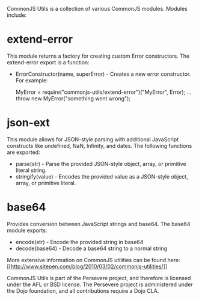CommonJS Utils is a collection of various CommonJS modules. Modules include:

# extend-error
This module returns a factory for creating custom Error constructors. The extend-error 
export is a function:

* ErrorConstructor(name, superError) - Creates a new error constructor. For example:

    MyError = require("commonjs-utils/extend-error")("MyError", Error);
    ...
    throw new MyError("something went wrong");  

# json-ext
This module allows for JSON-style parsing with additional JavaScript constructs like
undefined, NaN, Infinity, and dates. The following functions are exported:

* parse(str) - Parse the provided JSON-style object, array, or primitive literal string.
* stringify(value) - Encodes the provided value as a JSON-style object, array, or primitive literal.

# base64 
Provides conversion between JavaScript strings and base64. The base64 module exports:

* encode(str) - Encode the provided string in base64
* decode(base64) - Decode a base64 string to a normal string

More extensive information on CommonJS utilities can be found here:
[[http://www.sitepen.com/blog/2010/03/02/commonjs-utilities/]]

CommonJS Utils is part of the Persevere project, and therefore is licensed under the
AFL or BSD license. The Persevere project is administered under the Dojo foundation,
and all contributions require a Dojo CLA.